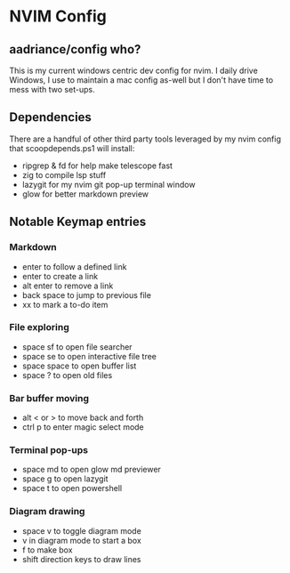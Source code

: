 # NVIM Config
## aadriance/config who?

This is my current windows centric dev config for nvim. I daily drive Windows,
 I use to maintain a mac config as-well but I don't have time to mess with two
 set-ups.

## Dependencies

There are a handful of other third party tools leveraged by my nvim config that
 scoopdepends.ps1 will install:

* ripgrep & fd for help make telescope fast
* zig to compile lsp stuff
* lazygit for my nvim git pop-up terminal window
* glow for better markdown preview

## Notable Keymap entries

### Markdown

* enter to follow a defined link
* enter to create a link
* alt enter to remove a link
* back space to jump to previous file
* xx to mark a to-do item

### File exploring

* space sf to open file searcher
* space se to open interactive file tree
* space space to open buffer list
* space ? to open old files

### Bar buffer moving

* alt < or > to move back and forth
* ctrl p to enter magic select mode

### Terminal pop-ups

* space md to open glow md previewer
* space g to open lazygit
* space t to open powershell

### Diagram drawing

* space v to toggle diagram mode
* v in diagram mode to start a box
* f to make box
* shift direction keys to draw lines
